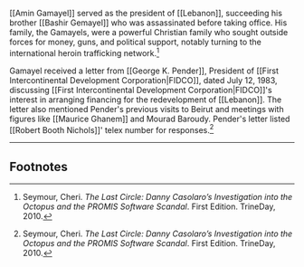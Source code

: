 [[Amin Gamayel]] served as the president of [[Lebanon]], succeeding his brother [[Bashir Gemayel]] who was assassinated before taking office. His family, the Gamayels, were a powerful Christian family who sought outside forces for money, guns, and political support, notably turning to the international heroin trafficking network.[^1]

Gamayel received a letter from [[George K. Pender]], President of [[First Intercontinental Development Corporation|FIDCO]], dated July 12, 1983, discussing [[First Intercontinental Development Corporation|FIDCO]]'s interest in arranging financing for the redevelopment of [[Lebanon]]. The letter also mentioned Pender's previous visits to Beirut and meetings with figures like [[Maurice Ghanem]] and Mourad Baroudy. Pender's letter listed [[Robert Booth Nichols]]' telex number for responses.[^1]

---
## Footnotes

[^1]: Seymour, Cheri. *The Last Circle: Danny Casolaro’s Investigation into the Octopus and the PROMIS Software Scandal*. First Edition. TrineDay, 2010.